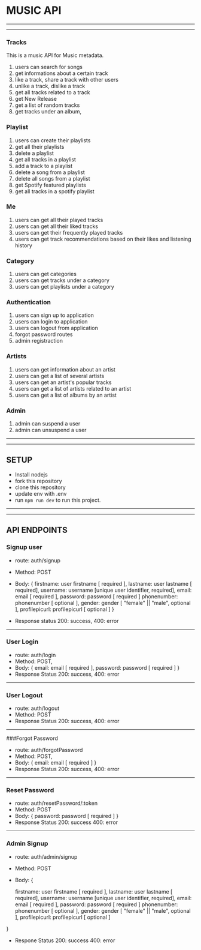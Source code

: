 # MUSIC API
---
---

### Tracks

This is a music API for Music metadata.
 1. users can search for songs
 2. get informations about a certain track
 3. like a track, share a track with other users
 4. unlike a track, dislike a track
 5. get all tracks related to a track
 6. get New Release
 7. get a list of random tracks
 8. get tracks under an album, 


### Playlist
1. users can create their playlists
2. get all their playlists
3. delete a playlist
4. get all tracks in a playlist
5. add a track to a playlist
6. delete a song from a playlist
7. delete all songs from a playlist
8. get Spotify featured playlists
9. get all tracks in a spotify playlist


### Me
1. users can get all their played tracks
2. users can get all their liked tracks
3. users can get their frequently played tracks
4. users can get track recommendations based on their likes and listening history


### Category
1. users can get categories
2. users can get tracks under a category
3. users can get playlists under a category


### Authentication
1. users can sign up to application
2. users can login to application
3. users can logout from application
4. forgot password routes
5. admin registraction


### Artists
1. users can get information about an artist
2. users can get a list of several artists
3. users can get an artist's popular tracks
4. users can get a list of artists related to an artist
5. users can get a list of albums by an artist


### Admin
1. admin can suspend a user
2. admin can unsuspend a user

---
---
## SETUP

* Install nodejs
* fork this repository
* clone this repository
* update env with .env
* run `npm run dev` to run this project.

---
---

## API ENDPOINTS

### Signup user
* route: auth/signup
* Method: POST
* Body: {
    firstname: user firstname [ required ],
    lastname: user lastname [ required],
    username: username [unique user identifier, required],
    email: email [ required ],
    password: password [ required ]
    phonenumber: phonenumber [ optional ],
    gender: gender [ "female" || "male", optional ],
    profilepicurl: profilepicurl [ optional ]
}

* Response status
    200: success,
    400: error

***

### User Login
* route: auth/login
* Method: POST,
* Body: {
    email: email [ required ],
    password: password [ required ]
}
* Response Status
    200: success,
    400: error
    

***

### User Logout
* route: auth/logout
* Method: POST
* Response Status
    200: success,
    400: error

***

###Forgot Password
* route: auth/forgotPassword
* Method: POST,
* Body: {
    email: email [ required ]
}
* Response Status
    200: success,
    400: error


***
### Reset Password
* route: auth/resetPassword/:token
* Method: POST
* Body: {
    password: password [ required ]
}
* Response Status
    200: success
    400: error


***
### Admin Signup
* route: auth/admin/signup
* Method: POST
* Body: {

    firstname: user firstname [ required ],
    lastname: user lastname [ required],
    username: username [unique user identifier, required],
    email: email [ required ],
    password: password [ required ]
    phonenumber: phonenumber [ optional ],
    gender: gender [ "female" || "male", optional ],
    profilepicurl: profilepicurl [ optional ]

}
* Respone Status
    200: success
    400: error
